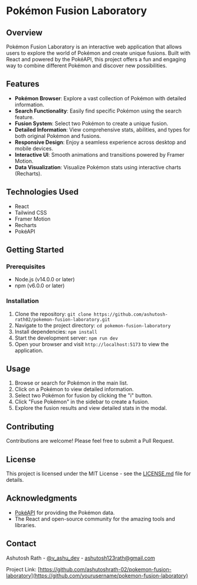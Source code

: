 # Pokémon Fusion Laboratory

## Overview

Pokémon Fusion Laboratory is an interactive web application that allows users to explore the world of Pokémon and create unique fusions. Built with React and powered by the PokéAPI, this project offers a fun and engaging way to combine different Pokémon and discover new possibilities.

## Features

- **Pokémon Browser**: Explore a vast collection of Pokémon with detailed information.
- **Search Functionality**: Easily find specific Pokémon using the search feature.
- **Fusion System**: Select two Pokémon to create a unique fusion.
- **Detailed Information**: View comprehensive stats, abilities, and types for both original Pokémon and fusions.
- **Responsive Design**: Enjoy a seamless experience across desktop and mobile devices.
- **Interactive UI**: Smooth animations and transitions powered by Framer Motion.
- **Data Visualization**: Visualize Pokémon stats using interactive charts (Recharts).

## Technologies Used

- React
- Tailwind CSS
- Framer Motion
- Recharts
- PokéAPI

## Getting Started

### Prerequisites

- Node.js (v14.0.0 or later)
- npm (v6.0.0 or later)

### Installation

1. Clone the repository:
   `git clone https://github.com/ashutosh-rath02/pokemon-fusion-laboratory.git`
2. Navigate to the project directory:
   `cd pokemon-fusion-laboratory`
3. Install dependencies:
   `npm install`
4. Start the development server:
   `npm run dev`
5. Open your browser and visit `http://localhost:5173` to view the application.

## Usage

1. Browse or search for Pokémon in the main list.
2. Click on a Pokémon to view detailed information.
3. Select two Pokémon for fusion by clicking the "i" button.
4. Click "Fuse Pokémon" in the sidebar to create a fusion.
5. Explore the fusion results and view detailed stats in the modal.

## Contributing

Contributions are welcome! Please feel free to submit a Pull Request.

## License

This project is licensed under the MIT License - see the [LICENSE.md](LICENSE.md) file for details.

## Acknowledgments

- [PokéAPI](https://pokeapi.co/) for providing the Pokémon data.
- The React and open-source community for the amazing tools and libraries.

## Contact

Ashutosh Rath - [@v_ashu_dev](https://twitter.com/v_ashu_dev) - ashutosh123rath@gmail.com

Project Link: [https://github.com/ashutoshrath-02/pokemon-fusion-laboratory](https://github.com/yourusername/pokemon-fusion-laboratory)
